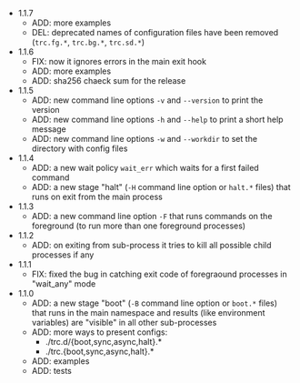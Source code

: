 * 1.1.7
    * ADD: more examples
    * DEL: deprecated names of configuration files have been removed (`trc.fg.*`, `trc.bg.*`, `trc.sd.*`)
* 1.1.6
    * FIX: now it ignores errors in the main exit hook
    * ADD: more examples
    * ADD: sha256 chaeck sum for the release
* 1.1.5
    * ADD: new command line options `-v` and `--version` to print the version
    * ADD: new command line options `-h` and `--help` to print a short help message
    * ADD: new command line options `-w` and `--workdir` to set the directory with config files
* 1.1.4
    * ADD: a new wait policy `wait_err` which waits for a first failed command
    * ADD: a new stage "halt" (`-H` command line option or `halt.*` files) that runs on exit from the main process
* 1.1.3
    * ADD: a new command line option `-F` that runs commands on the foreground (to run more than one foreground processes)
* 1.1.2
    * ADD: on exiting from sub-process it tries to kill all possible child processes if any
* 1.1.1
    * FIX: fixed the bug in catching exit code of foregraound processes in "wait_any" mode
* 1.1.0
    * ADD: a new stage "boot" (`-B` command line option or `boot.*` files) that runs in the main namespace and results (like environment variables) are "visible" in all other sub-processes
    * ADD: more ways to present configs: 
        * ./trc.d/{boot,sync,async,halt}.*
        * ./trc.{boot,sync,async,halt}.*
    * ADD: examples
    * ADD: tests
